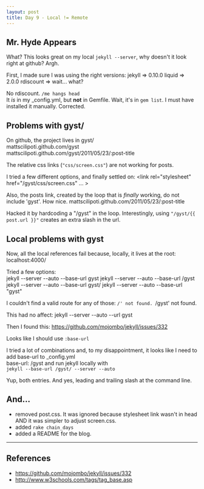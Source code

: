 ```yaml
---
layout: post
title: Day 9 - Local != Remote
---
```


Mr. Hyde Appears
----------------

What?  This looks great on my local `jekyll --server`, why doesn't it
look right at github?  Argh.

First, I made sure I was using the right versions:
    jekyll => 0.10.0
    liquid => 2.0.0
    rdiscount => wait... what?

No rdiscount.  `/me hangs head`   
It _is_ in my _config.yml, but **not** in Gemfile.  Wait, it's in `gem list`.
I must have installed it manually.  Corrected.


Problems with gyst/
-------------------
On github, the project lives in gyst/   
    mattscilipoti.github.com/gyst
    mattscilipoti.github.com/gyst/2011/05/23/:post-title

The relative css links (`"css/screen.css"`) are not working for posts.

I tried a few different options, and finally settled on:
    <link rel="stylesheet" href="/gyst/css/screen.css" ... >

Also, the posts link, created by the loop that is _finally_ working, do
not include 'gyst'.  How nice.
    mattscilipoti.github.com/2011/05/23/:post-title

Hacked it by hardcoding a "/gyst" in the loop.  Interestingly, using `"/gyst/{{ post.url }}"` creates an extra slash in the url.


Local problems with gyst
-------------------------
Now, all the local references fail because, locally, it lives at the root:
    localhost:4000/

Tried a few options:  
    jekyll --server --auto --base-url gyst
    jekyll --server --auto --base-url /gyst
    jekyll --server --auto --base-url gyst/
    jekyll --server --auto --base-url "gyst"

I couldn't find a valid route for any of those:
    `/' not found.
    `/gyst' not found.

This had no affect:
    jekyll --server --auto --url gyst

Then I found this: <https://github.com/mojombo/jekyll/issues/332>

Looks like I should use `:base-url`

I tried a lot of combinations and, to my disappointment, it looks like I
need to add base-url to _config.yml   
    base-url: /gyst
and run jekyll locally with   
    `jekyll --base-url /gyst/ --server --auto`

Yup, both entries.  And yes, leading and trailing slash at the command
line.

    
    
And...
------
* removed post.css.  It was ignored because stylesheet link wasn't in
  head AND it was simpler to adjust screen.css.
* added `rake chain_days`
* added a README for the blog.

---

References
----------

* <https://github.com/mojombo/jekyll/issues/332>
* <http://www.w3schools.com/tags/tag_base.asp>

